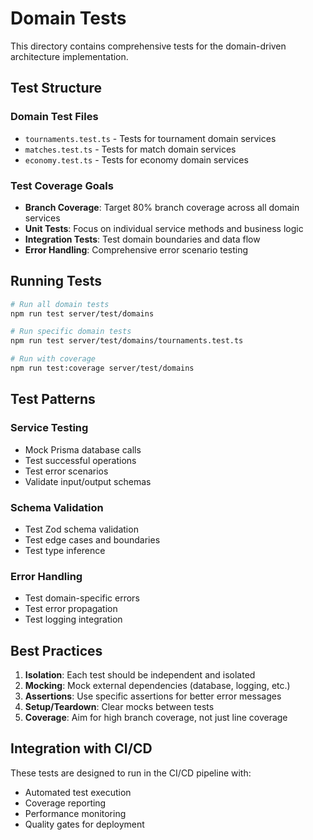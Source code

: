 # Domain Tests

This directory contains comprehensive tests for the domain-driven architecture implementation.

## Test Structure

### Domain Test Files
- `tournaments.test.ts` - Tests for tournament domain services
- `matches.test.ts` - Tests for match domain services  
- `economy.test.ts` - Tests for economy domain services

### Test Coverage Goals
- **Branch Coverage**: Target 80% branch coverage across all domain services
- **Unit Tests**: Focus on individual service methods and business logic
- **Integration Tests**: Test domain boundaries and data flow
- **Error Handling**: Comprehensive error scenario testing

## Running Tests

```bash
# Run all domain tests
npm run test server/test/domains

# Run specific domain tests
npm run test server/test/domains/tournaments.test.ts

# Run with coverage
npm run test:coverage server/test/domains
```

## Test Patterns

### Service Testing
- Mock Prisma database calls
- Test successful operations
- Test error scenarios
- Validate input/output schemas

### Schema Validation
- Test Zod schema validation
- Test edge cases and boundaries
- Test type inference

### Error Handling
- Test domain-specific errors
- Test error propagation
- Test logging integration

## Best Practices

1. **Isolation**: Each test should be independent and isolated
2. **Mocking**: Mock external dependencies (database, logging, etc.)
3. **Assertions**: Use specific assertions for better error messages
4. **Setup/Teardown**: Clear mocks between tests
5. **Coverage**: Aim for high branch coverage, not just line coverage

## Integration with CI/CD

These tests are designed to run in the CI/CD pipeline with:
- Automated test execution
- Coverage reporting
- Performance monitoring
- Quality gates for deployment